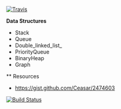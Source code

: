 [![Travis](https://travis-ci.org/im-auld/data_structures.svg)](https://travis-ci.org/im-auld/data_structures.svg)

**Data Structures**

- Stack
- Queue
- Double_linked_list_
- PriorityQueue
- BinaryHeap
- Graph

** Resources
- https://gist.github.com/Ceasar/2474603

[![Build Status](https://travis-ci.org/eyueld-codefellow/data-structures1.svg?branch=master)](https://travis-ci.org/eyueld-codefellow/data-structures1)
